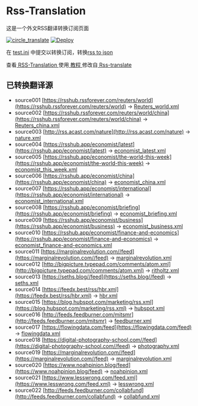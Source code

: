 # Rss-Translation

这是一个外文RSS翻译转换订阅页面 

[![circle_translate](https://github.com/q1azq1a/Rss-Translation/actions/workflows/circle_translate.yml/badge.svg)](https://github.com/q1azq1a/Rss-Translation/actions/workflows/circle_translate.yml)
[![Deploy](https://github.com/q1azq1a/Rss-Translation/actions/workflows/jekyll-gh-pages.yml/badge.svg)](https://github.com/q1azq1a/Rss-Translation/actions/workflows/jekyll-gh-pages.yml)

在 [test.ini](https://github.com/q1azq1a/Rss-Translation/blob/main/test.ini) 中提交以转换订阅，转换[rss to json](https://rss2json.com/)

查看[ RSS-Translation ](https://q1azq1a.github.io/RSS-Translation)使用[ 教程 ](https://www.q1azq1a.net/tutorial/644)修改自[ Rss-translate ](https://github.com/rcy1314/Rss-Translation/)

## 已转换翻译源

 - source001 [https://rsshub.rssforever.com/reuters/world](https://rsshub.rssforever.com/reuters/world) -> [Reuters_world.xml](rss/Reuters_world.xml)
 - source002 [https://rsshub.rssforever.com/reuters/world/china](https://rsshub.rssforever.com/reuters/world/china) -> [Reuters_china.xml](rss/Reuters_china.xml)
 - source003 [http://rss.acast.com/nature](http://rss.acast.com/nature) -> [nature.xml](rss/nature.xml)
 - source004 [https://rsshub.app/economist/latest](https://rsshub.app/economist/latest) -> [economist_latest.xml](rss/economist_latest.xml)
 - source005 [https://rsshub.app/economist/the-world-this-week](https://rsshub.app/economist/the-world-this-week) -> [economist_this_week.xml](rss/economist_this_week.xml)
 - source006 [https://rsshub.app/economist/china](https://rsshub.app/economist/china) -> [economist_china.xml](rss/economist_china.xml)
 - source007 [https://rsshub.app/economist/international](https://rsshub.app/economist/international) -> [economist_international.xml](rss/economist_international.xml)
 - source008 [https://rsshub.app/economist/briefing](https://rsshub.app/economist/briefing) -> [economist_briefing.xml](rss/economist_briefing.xml)
 - source009 [https://rsshub.app/economist/business](https://rsshub.app/economist/business) -> [economist_business.xml](rss/economist_business.xml)
 - source010 [https://rsshub.app/economist/finance-and-economics](https://rsshub.app/economist/finance-and-economics) -> [economist_finance-and-economics.xml](rss/economist_finance-and-economics.xml)
 - source011 [https://marginalrevolution.com//feed](https://marginalrevolution.com//feed) -> [marginalrevolution.xml](rss/marginalrevolution.xml)
 - source012 [http://bigpicture.typepad.com/comments/atom.xml](http://bigpicture.typepad.com/comments/atom.xml) -> [ritholtz.xml](rss/ritholtz.xml)
 - source013 [https://seths.blog//feed](https://seths.blog//feed) -> [seths.xml](rss/seths.xml)
 - source014 [https://feedx.best/rss/hbr.xml](https://feedx.best/rss/hbr.xml) -> [hbr.xml](rss/hbr.xml)
 - source015 [https://blog.hubspot.com/marketing/rss.xml](https://blog.hubspot.com/marketing/rss.xml) -> [hubspot.xml](rss/hubspot.xml)
 - source016 [http://feeds.feedburner.com/mitsmr](http://feeds.feedburner.com/mitsmr) -> [feedburner.xml](rss/feedburner.xml)
 - source017 [https://flowingdata.com/feed](https://flowingdata.com/feed) -> [flowingdata.xml](rss/flowingdata.xml)
 - source018 [https://digital-photography-school.com//feed](https://digital-photography-school.com//feed) -> [photography.xml](rss/photography.xml)
 - source019 [https://marginalrevolution.com//feed](https://marginalrevolution.com//feed) -> [marginalrevolution.xml](rss/marginalrevolution.xml)
 - source020 [https://www.noahpinion.blog/feed](https://www.noahpinion.blog/feed) -> [noahpinion.xml](rss/noahpinion.xml)
 - source021 [https://www.lesswrong.com/feed.xml](https://www.lesswrong.com/feed.xml) -> [lesswrong.xml](rss/lesswrong.xml)
 - source022 [http://feeds.feedburner.com/collabfund](http://feeds.feedburner.com/collabfund) -> [collabfund.xml](rss/collabfund.xml)
